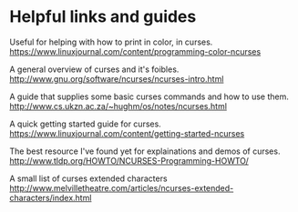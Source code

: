 # Helpful links and guides

Useful for helping with how to print in color, in curses.
https://www.linuxjournal.com/content/programming-color-ncurses

A general overview of curses and it's foibles.
http://www.gnu.org/software/ncurses/ncurses-intro.html

A guide that supplies some basic curses commands and how to use them.
http://www.cs.ukzn.ac.za/~hughm/os/notes/ncurses.html

A quick getting started guide for curses.
https://www.linuxjournal.com/content/getting-started-ncurses

The best resource I've found yet for explainations and demos of curses.
http://www.tldp.org/HOWTO/NCURSES-Programming-HOWTO/

A small list of curses extended characters
http://www.melvilletheatre.com/articles/ncurses-extended-characters/index.html